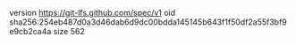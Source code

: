version https://git-lfs.github.com/spec/v1
oid sha256:254eb487d0a3d46dab6d9dc00bdda145145b643f1f50df2a55f3bf9e9cb2ca4a
size 562

